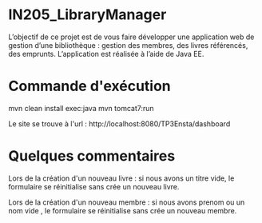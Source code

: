 # IN205_LibraryManager

L’objectif de ce projet est de vous faire développer une application web de gestion d’une bibliothèque : gestion des membres, des livres référencés, des emprunts. L’application est réalisée à l’aide de Java EE.

 # Commande d'exécution
 
 mvn clean install exec:java
 mvn tomcat7:run
 
 Le site se trouve à l'url : http://localhost:8080/TP3Ensta/dashboard
 
 # Quelques commentaires
 
 Lors de la création d'un nouveau livre : si nous avons un titre vide, le formulaire se réinitialise sans crée un nouveau livre.
 
 Lors de la création d'un nouveau membre : si nous avons prenom ou un nom vide , le formulaire se réinitialise sans crée un nouveau membre.
 
